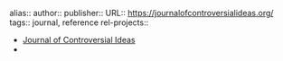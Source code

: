 alias::
author::
publisher::
URL:: https://journalofcontroversialideas.org/
tags:: journal, reference
rel-projects::

- [Journal of Controversial Ideas](https://journalofcontroversialideas.org/)
-
